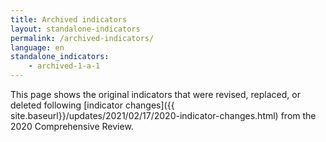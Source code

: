 ```yaml
---
title: Archived indicators
layout: standalone-indicators
permalink: /archived-indicators/
language: en
standalone_indicators:
    - archived-1-a-1
---
```


This page shows the original indicators that were revised, replaced, or deleted following [indicator changes]({{ site.baseurl}}/updates/2021/02/17/2020-indicator-changes.html) from the 2020 Comprehensive Review.
